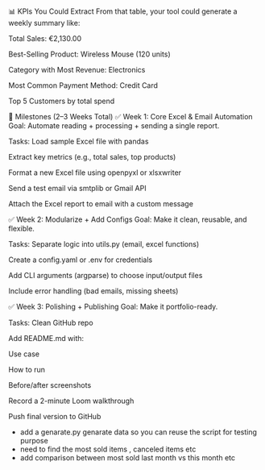 📊 KPIs You Could Extract
From that table, your tool could generate a weekly summary like:

Total Sales: €2,130.00

Best-Selling Product: Wireless Mouse (120 units)

Category with Most Revenue: Electronics

Most Common Payment Method: Credit Card

Top 5 Customers by total spend

📅 Milestones (2–3 Weeks Total)
✅ Week 1: Core Excel & Email Automation
Goal: Automate reading + processing + sending a single report.

Tasks:
 Load sample Excel file with pandas

 Extract key metrics (e.g., total sales, top products)

 Format a new Excel file using openpyxl or xlsxwriter

 Send a test email via smtplib or Gmail API

 Attach the Excel report to email with a custom message

✅ Week 2: Modularize + Add Configs
Goal: Make it clean, reusable, and flexible.

Tasks:
 Separate logic into utils.py (email, excel functions)

 Create a config.yaml or .env for credentials

 Add CLI arguments (argparse) to choose input/output files

 Include error handling (bad emails, missing sheets)

✅ Week 3: Polishing + Publishing
Goal: Make it portfolio-ready.

Tasks:
 Clean GitHub repo

 Add README.md with:

Use case

How to run

Before/after screenshots

 Record a 2-minute Loom walkthrough

 Push final version to GitHub

 - add a genarate.py genarate data so you can reuse the script for testing purpose
 - need to find the most sold items , canceled items etc
 - add comparison between most sold last month vs this month etc